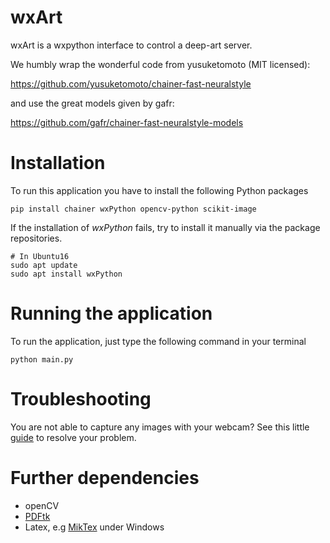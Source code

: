 # wxArt
wxArt is a wxpython interface to control a deep-art server.

We humbly wrap the wonderful code from yusuketomoto (MIT licensed):

https://github.com/yusuketomoto/chainer-fast-neuralstyle

and use the great models given by gafr:

https://github.com/gafr/chainer-fast-neuralstyle-models

# Installation

To run this application you have to install the following Python packages

```{bash}
pip install chainer wxPython opencv-python scikit-image
```

If the installation of *wxPython* fails, try to install it manually via the package repositories.

```{bash}
# In Ubuntu16
sudo apt update
sudo apt install wxPython
```

# Running the application

To run the application, just type the following command in your terminal

```{bash}
python main.py
```

# Troubleshooting

You are not able to capture any images with your webcam? See this little [guide](/resources/capturing/README.md) to resolve your problem.


# Further dependencies

* openCV
* [PDFtk](https://www.pdflabs.com/tools/pdftk-the-pdf-toolkit/)
* Latex, e.g [MikTex](http://miktex.org/) under Windows

